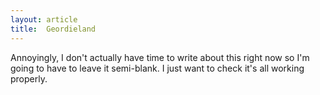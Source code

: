 ```yaml
---
layout: article
title:  Geordieland
---
```


Annoyingly, I don't actually have time to write about this right now so I'm going to have to leave it semi-blank. I just want to check it's all working properly.